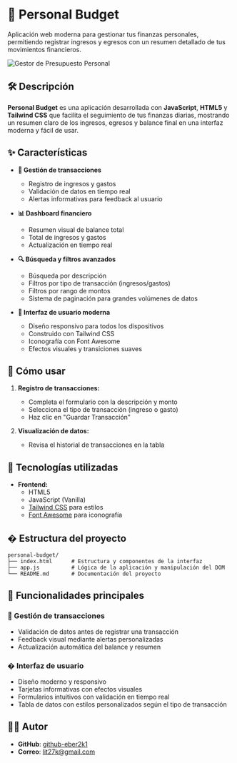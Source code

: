 # 📌 Personal Budget

Aplicación web moderna para gestionar tus finanzas personales, permitiendo registrar ingresos y egresos con un resumen detallado de tus movimientos financieros.

![Gestor de Presupuesto Personal](https://eber2k1.github.io/personal-budget)

## 🛠️ Descripción
**Personal Budget** es una aplicación desarrollada con **JavaScript**, **HTML5** y **Tailwind CSS** que facilita el seguimiento de tus finanzas diarias, mostrando un resumen claro de los ingresos, egresos y balance final en una interfaz moderna y fácil de usar.

## ✨ Características

- **💼 Gestión de transacciones**
  - Registro de ingresos y gastos
  - Validación de datos en tiempo real
  - Alertas informativas para feedback al usuario

- **📊 Dashboard financiero**
  - Resumen visual de balance total
  - Total de ingresos y gastos
  - Actualización en tiempo real

- **🔍 Búsqueda y filtros avanzados**
  - Búsqueda por descripción
  - Filtros por tipo de transacción (ingresos/gastos)
  - Filtros por rango de montos
  - Sistema de paginación para grandes volúmenes de datos

- **🎨 Interfaz de usuario moderna**
  - Diseño responsivo para todos los dispositivos
  - Construido con Tailwind CSS
  - Iconografía con Font Awesome
  - Efectos visuales y transiciones suaves

## 🚀 Cómo usar

1. **Registro de transacciones:**
   - Completa el formulario con la descripción y monto
   - Selecciona el tipo de transacción (ingreso o gasto)
   - Haz clic en "Guardar Transacción"

2. **Visualización de datos:**
   - Revisa el historial de transacciones en la tabla


## 🔧 Tecnologías utilizadas

- **Frontend:**
  - HTML5
  - JavaScript (Vanilla)
  - [Tailwind CSS](https://tailwindcss.com/) para estilos
  - [Font Awesome](https://fontawesome.com/) para iconografía

## � Estructura del proyecto

```
personal-budget/
├── index.html      # Estructura y componentes de la interfaz
├── app.js          # Lógica de la aplicación y manipulación del DOM
└── README.md       # Documentación del proyecto
```

## 🔑 Funcionalidades principales

### 📌 Gestión de transacciones
- Validación de datos antes de registrar una transacción
- Feedback visual mediante alertas personalizadas
- Actualización automática del balance y resumen


### � Interfaz de usuario
- Diseño moderno y responsivo
- Tarjetas informativas con efectos visuales
- Formularios intuitivos con validación en tiempo real
- Tabla de datos con estilos personalizados según el tipo de transacción

## 🧑‍💻 Autor
- **GitHub**: [github-eber2k1](https://github.com/eber2k1)  
- **Correo**: lit27k@gmail.com